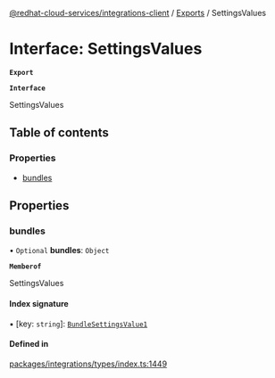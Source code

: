 [@redhat-cloud-services/integrations-client](../README.md) / [Exports](../modules.md) / SettingsValues

# Interface: SettingsValues

**`Export`**

**`Interface`**

SettingsValues

## Table of contents

### Properties

- [bundles](SettingsValues.md#bundles)

## Properties

### bundles

• `Optional` **bundles**: `Object`

**`Memberof`**

SettingsValues

#### Index signature

▪ [key: `string`]: [`BundleSettingsValue1`](BundleSettingsValue1.md)

#### Defined in

[packages/integrations/types/index.ts:1449](https://github.com/RedHatInsights/javascript-clients/blob/master/packages/integrations/types/index.ts#L1449)
